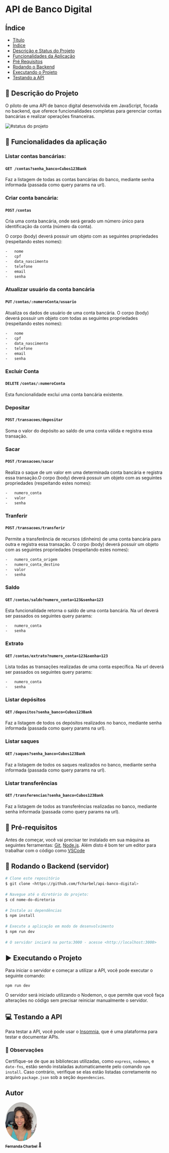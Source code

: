 # API de Banco Digital

## Índice

- [Título](#api-de-banco-digital)
- [Índice](#índice)
- [Descrição e Status do Projeto](#page_facing_up-descrição-do-projeto)
- [Funcionalidades da Aplicação](#hammer-funcionalidades-da-aplicação)
- [Pré Requisitos](#dizzy-pré-requisitos)
- [Rodando o Backend](#game_die-rodando-o-backend-servidor)
- [Executando o Projeto](#arrow_forward-executando-o-projeto)
- [Testando a API](#computer-testando-a-api)


## :page_facing_up: Descrição do Projeto
O piloto de uma API de banco digital desenvolvida em JavaScript, focada no backend, que oferece funcionalidades completas para gerenciar contas bancárias e realizar operações financeiras.

![#status do projeto](http://img.shields.io/static/v1?label=STATUS&message=EM%20DESENVOLVIMENTO&color=GREEN&style=for-the-badge)

## :hammer: Funcionalidades da aplicação

### Listar contas bancárias: 
#### `GET /contas?senha_banco=Cubos123Bank`

Faz a listagem de todas as contas bancárias do banco, mediante senha informada (passada como query params na url).

###  Criar conta bancária: 
#### `POST` `/contas`

Cria uma conta bancária, onde será gerado um número único para identificação da conta (número da conta).

O corpo (body) deverá possuir um objeto com as seguintes propriedades (respeitando estes nomes):

    -   nome
    -   cpf
    -   data_nascimento
    -   telefone
    -   email
    -   senha

### Atualizar usuário da conta bancária

#### `PUT` `/contas/:numeroConta/usuario`

Atualiza os dados de usuário de uma conta bancária. O corpo (body) deverá possuir um objeto com todas as seguintes propriedades (respeitando estes nomes):

    -   nome
    -   cpf
    -   data_nascimento
    -   telefone
    -   email
    -   senha

### Excluir Conta

#### `DELETE` `/contas/:numeroConta`

Esta funcionalidade exclui uma conta bancária existente.

### Depositar

#### `POST` `/transacoes/depositar`

Soma o valor do depósito ao saldo de uma conta válida e registra essa transação.

### Sacar

#### `POST` `/transacoes/sacar`

Realiza o saque de um valor em uma determinada conta bancária e registra essa transação.O corpo (body) deverá possuir um objeto com as seguintes propriedades (respeitando estes nomes):

    -   numero_conta
    -   valor
    -   senha

### Tranferir

#### `POST` `/transacoes/transferir`

Permite a transferência de recursos (dinheiro) de uma conta bancária para outra e registra essa transação. O corpo (body) deverá possuir um objeto com as seguintes propriedades (respeitando estes nomes):

    -   numero_conta_origem
    -   numero_conta_destino
    -   valor
    -   senha

### Saldo

#### `GET` `/contas/saldo?numero_conta=123&senha=123`

Esta funcionalidade retorna o saldo de uma conta bancária. Na url deverá ser passados os seguintes query params:

    -   numero_conta
    -   senha

### Extrato

#### `GET` `/contas/extrato?numero_conta=123&senha=123`

Lista todas as transações realizadas de uma conta específica. Na url deverá ser passados os seguintes query params:

    -   numero_conta
    -   senha

### Listar depósitos

#### `GET` `/depositos?senha_banco=Cubos123Bank`

Faz a listagem de todos os depósitos realizados no banco, mediante senha informada (passada como query params na url).

### Listar saques

#### `GET` `/saques?senha_banco=Cubos123Bank`

Faz a listagem de todos os saques realizados no banco, mediante senha informada (passada como query params na url).

### Listar transferências

#### `GET` `/transferencias?senha_banco=Cubos123Bank`

Faz a listagem de todos as transferências realizadas no banco, mediante senha informada (passada como query params na url).

## :dizzy: Pré-requisitos
 
Antes de começar, você vai precisar ter instalado em sua máquina as seguintes ferramentas:
[Git](https://git-scm.com), [Node.js](https://nodejs.org/en/). 
Além disto é bom ter um editor para trabalhar com o código como [VSCode](https://code.visualstudio.com/)

## :game_die: Rodando o Backend (servidor)

```bash
# Clone este repositório
$ git clone <https://github.com/fcharbel/api-banco-digital>

# Navegue até o diretório do projeto:
$ cd nome-do-diretorio

# Instale as dependências
$ npm install

# Execute a aplicação em modo de desenvolvimento
$ npm run dev

# O servidor inciará na porta:3000 - acesse <http://localhost:3000>
```
## :arrow_forward: Executando o Projeto

Para iniciar o servidor e começar a utilizar a API, você pode executar o seguinte comando:

```bash
npm run dev
```
O servidor será iniciado utilizando o Nodemon, o que permite que você faça alterações no código sem precisar reiniciar manualmente o servidor.

## :computer: Testando a API
Para testar a API, você pode usar o [Insomnia](https://insomnia.rest/download), que é uma plataforma para testar e documentar APIs. 

### :memo: Observações
Certifique-se de que as bibliotecas utilizadas, como ```express```, ```nodemon```, e ```date-fns```, estão sendo instaladas automaticamente pelo comando ```npm install```. Caso contrário, verifique se elas estão listadas corretamente no arquivo ```package.json``` sob a seção ```dependencies```.

##  Autor

<a href="https://www.linkedin.com/in/fernanda-charbel/">
 <img style="border-radius: 50%;" src="./assets/autora.png" width="100px;" alt=""/>
 <br />
 <sub><b>Fernanda Charbel</b></sub></a> <a href="https://www.linkedin.com/in/fernanda-charbel/" title=""> 🌺 </a>
 <br />

